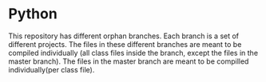 # Python

This repository has different orphan branches. Each branch is a set of different projects. The files in these different branches are meant to be compiled individually (all class files inside the branch, except the files in the master branch). The files in the master branch are meant to be compilled individually(per class file).
